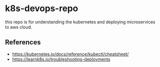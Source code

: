 # k8s-devops-repo
this repo is for understanding the kubernetes and deploying microservices to aws cloud.


## References
- https://kubernetes.io/docs/reference/kubectl/cheatsheet/ 
- https://learnk8s.io/troubleshooting-deployments 
